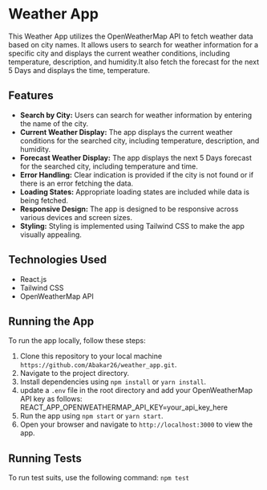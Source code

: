 # Weather App

This Weather App utilizes the OpenWeatherMap API to fetch weather data based on city names. It allows users to search for weather information for a specific city and displays the current weather conditions, including temperature, description, and humidity.It also fetch the forecast for the next 5 Days and displays the time, temperature.

## Features
- **Search by City:** Users can search for weather information by entering the name of the city.
- **Current Weather Display:** The app displays the current weather conditions for the searched city, including temperature, description, and humidity.
- **Forecast Weather Display:** The app displays the next 5 Days forecast for the searched city, including temperature and time.
- **Error Handling:** Clear indication is provided if the city is not found or if there is an error fetching the data.
- **Loading States:** Appropriate loading states are included while data is being fetched.
- **Responsive Design:** The app is designed to be responsive across various devices and screen sizes.
- **Styling:** Styling is implemented using Tailwind CSS to make the app visually appealing.

## Technologies Used
- React.js
- Tailwind CSS
- OpenWeatherMap API

## Running the App
To run the app locally, follow these steps:
1. Clone this repository to your local machine `https://github.com/Abakar26/weather_app.git`.
2. Navigate to the project directory.
3. Install dependencies using `npm install` or `yarn install`.
4. update a `.env` file in the root directory and add your OpenWeatherMap API key as follows:
   REACT_APP_OPENWEATHERMAP_API_KEY=your_api_key_here
5. Run the app using `npm start` or `yarn start`.
6. Open your browser and navigate to `http://localhost:3000` to view the app.

## Running Tests
To run test suits, use the following command:
  `npm test`